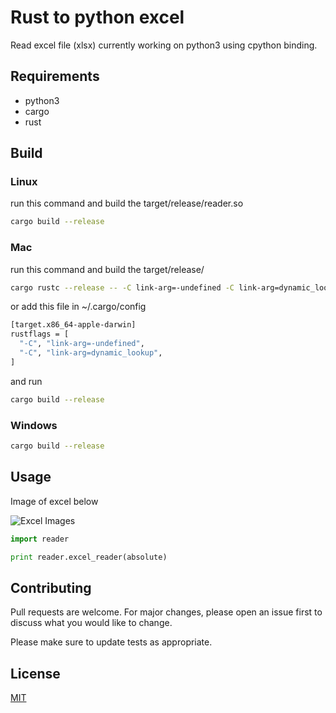 # Rust to python excel

Read excel file (xlsx) currently working on python3 using cpython binding.

## Requirements

   - python3
   - cargo
   - rust


## Build 

### Linux

run this command and build the target/release/reader.so
``` bash
cargo build --release
```

### Mac

run this command and build the target/release/

```bash
cargo rustc --release -- -C link-arg=-undefined -C link-arg=dynamic_lookup

```

or add this file in ~/.cargo/config

```bash
[target.x86_64-apple-darwin]
rustflags = [
  "-C", "link-arg=-undefined",
  "-C", "link-arg=dynamic_lookup",
]

```
and run

```bash
cargo build --release
```

### Windows
```bash
cargo build --release
```


## Usage

Image of excel below

![Excel Images](https://github.com/marcpar/rust2py_excel_reader/test.png)

```python
import reader

print reader.excel_reader(absolute)
```

## Contributing
Pull requests are welcome. For major changes, please open an issue first to discuss what you would like to change.

Please make sure to update tests as appropriate.

## License
[MIT](https://choosealicense.com/licenses/mit/)